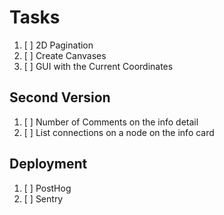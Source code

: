 # Tasks

1. [ ] 2D Pagination
1. [ ] Create Canvases
1. [ ] GUI with the Current Coordinates

## Second Version

1. [ ] Number of Comments on the info detail
1. [ ] List connections on a node on the info card

## Deployment

1. [ ] PostHog
1. [ ] Sentry

